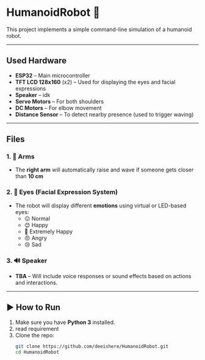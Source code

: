 # HumanoidRobot 🤖

This project implements a simple command-line simulation of a humanoid robot.

---


## Used Hardware
- **ESP32** – Main microcontroller
- **TFT LCD 128x160** (x2) – Used for displaying the eyes and facial expressions
- **Speaker** – idk
- **Servo Motors** – For both shoulders
- **DC Motors** – For elbow movement
- **Distance Sensor** – To detect nearby presence (used to trigger waving)

---

## Files
 ### 1. 🦾 Arms
- The **right arm** will automatically raise and wave if someone gets closer than **10 cm** 

### 2. 👀 Eyes (Facial Expression System)
- The robot will display different **emotions** using virtual or LED-based eyes:
  - 😐 Normal
  - 😊 Happy
  - 🤩 Extremely Happy
  - 😠 Angry
  - 😢 Sad

### 3. 🔊 Speaker
- **TBA** – Will include voice responses or sound effects based on actions and interactions.

---

## ▶️ How to Run

1. Make sure you have **Python 3** installed.
2. read requirement 
3. Clone the repo:
   ```bash
   git clone https://github.com/deeishere/HumanoidRobot.git
   cd HumanoidRobot
